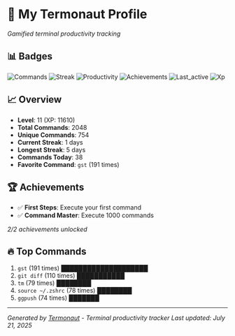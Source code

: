 # 🚀 My Termonaut Profile

*Gamified terminal productivity tracking*

## 📊 Badges

![Commands](https://img.shields.io/badge/Commands-2048-blue?style=flat-square&logo=terminal&logoColor=white) ![Streak](https://img.shields.io/badge/Streak-1+days-red?style=flat-square&logo=terminal&logoColor=white) ![Productivity](https://img.shields.io/badge/Productivity-80.0%25-green?style=flat-square&logo=terminal&logoColor=white) ![Achievements](https://img.shields.io/badge/Achievements-5%2F10-blue?style=flat-square&logo=terminal&logoColor=white) ![Last_active](https://img.shields.io/badge/Last+Active-3h+ago-green?style=flat-square&logo=terminal&logoColor=white) ![Xp](https://img.shields.io/badge/XP-Level+11+%2811610%2F14400%29-blue?style=flat-square&logo=terminal&logoColor=white) 

## 📈 Overview

- **Level**: 11 (XP: 11610)
- **Total Commands**: 2048
- **Unique Commands**: 754
- **Current Streak**: 1 days
- **Longest Streak**: 5 days
- **Commands Today**: 38
- **Favorite Command**: `gst` (191 times)

## 🏆 Achievements

- ✅ **First Steps**: Execute your first command
- ✅ **Command Master**: Execute 1000 commands

*2/2 achievements unlocked*

## 🔥 Top Commands

1. `gst` (191 times) ████████████████████
2. `git diff` (110 times) ███████████
3. `tm` (79 times) ████████
4. `source ~/.zshrc` (78 times) ████████
5. `ggpush` (74 times) ███████

---

*Generated by [Termonaut](https://github.com/oiahoon/termonaut) - Terminal productivity tracker*
*Last updated: July 21, 2025*
